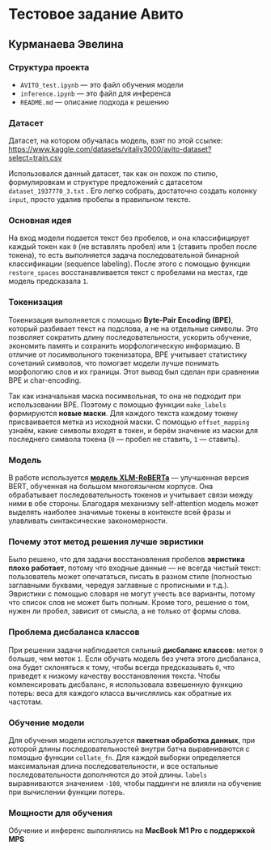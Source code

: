# Тестовое задание Авито

## Курманаева Эвелина

### Структура проекта

*  `AVITO_test.ipynb` — это файл обучения модели
*  `inference.ipynb` — это файл для инференса
*  `README.md` — описание подхода к решению

### Датасет

Датасет, на котором обучалась модель, взят по этой ссылке: https://www.kaggle.com/datasets/vitaliy3000/avito-dataset?select=train.csv

Использовался данный датасет, так как он похож по стилю, формулировкам и структуре предложений с датасетом `dataset_1937770_3.txt` . Его легко собрать, достаточно создать колонку `input`, просто удалив пробелы в правильном тексте.

### Основная идея

На вход модели подается текст без пробелов, и она классифицирует каждый токен как `0` (не вставлять пробел) или `1` (ставить пробел после токена), то есть выполняется задача последовательной бинарной классификации (sequence labeling). После этого с помощью функции `restore_spaces` восстанавливается текст с пробелами на местах, где модель предсказала `1`.

### Токенизация

Токенизация выполняется с помощью **Byte-Pair Encoding (BPE)**, который разбивает текст на подслова, а не на отдельные символы. Это позволяет сократить длину последовательности, ускорить обучение, экономить память и сохранить морфологическую информацию. В отличие от посимвольного токенизатора, BPE учитывает статистику сочетаний символов, что помогает модели лучше понимать морфологию слов и их границы. Этот вывод был сделан при сравнении BPE и char-encoding.

Так как изначальная маска посимвольная, то она не подходит при использовании BPE. Поэтому с помощью функции `make_labels` формируются **новые маски**. Для каждого текста каждому токену присваивается метка из исходной маски. С помощью `offset_mapping` узнаём, какие символы входят в токен, и берём значение из маски для последнего символа токена (`0` — пробел не ставить, `1` — ставить).

### Модель

В работе используется [**модель XLM-RoBERTa**](https://huggingface.co/FacebookAI/xlm-roberta-base) — улучшенная версия BERT, обученная на большом многоязычном корпусе. Она обрабатывает последовательность токенов и учитывает связи между ними в обе стороны. Благодаря механизму self-attention модель может выделять наиболее значимые токены в контексте всей фразы и улавливать синтаксические закономерности. 

### Почему этот метод решения лучше эвристики

Было решено, что для задачи восстановления пробелов **эвристика плохо работает**, потому что входные данные — не всегда чистый текст: пользователь может опечататься, писать в разном стиле (полностью заглавными буквами, чередуя заглавные с прописными и т.д.). Эвристики с помощью словаря не могут учесть все варианты, потому что список слов не может быть полным. Кроме того, решение о том, нужен ли пробел, зависит от смысла, а не только от формы слова.

### Проблема дисбаланса классов

При решении задачи наблюдается сильный **дисбаланс классов**: меток `0` больше, чем меток `1`. Если обучать модель без учета этого дисбаланса, она будет склоняться к тому, чтобы всегда предсказывать `0`, что приведет к низкому качеству восстановления текста. Чтобы компенсировать дисбаланс, я использовала взвешенную функцию потерь: веса для каждого класса вычислялись как обратные их частотам. 

### Обучение модели

Для обучения модели используется **пакетная обработка данных**, при которой длины последовательностей внутри батча выравниваются с помощью функции `collate_fn`. Для каждой выборки определяется максимальная длина последовательности, и все остальные последовательности дополняются до этой длины. `labels` выравниваются значением `-100`, чтобы паддинги не влияли на обучение при вычислении функции потерь.

### Мощности для обучения 

Обучение и инференс выполнялись на **MacBook M1 Pro с поддержкой MPS**
